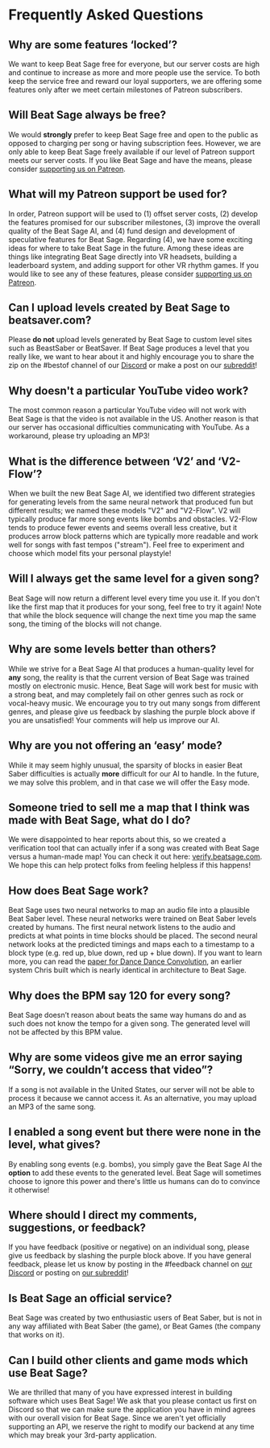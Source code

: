 Frequently Asked Questions
==========================

Why are some features ‘locked’?
-------------------------------

We want to keep Beat Sage free for everyone, but our server costs are
high and continue to increase as more and more people use the service.
To both keep the service free and reward our loyal supporters, we are
offering some features only after we meet certain milestones of Patreon
subscribers.

Will Beat Sage always be free?
------------------------------

We would **strongly** prefer to keep Beat Sage free and open to the
public as opposed to charging per song or having subscription fees.
However, we are only able to keep Beat Sage freely available if our
level of Patreon support meets our server costs. If you like Beat Sage
and have the means, please consider [supporting us on
Patreon](https://www.patreon.com/beatsage).

What will my Patreon support be used for?
-----------------------------------------

In order, Patreon support will be used to (1) offset server costs, (2)
develop the features promised for our subscriber milestones, (3) improve
the overall quality of the Beat Sage AI, and (4) fund design and
development of speculative features for Beat Sage. Regarding (4), we
have some exciting ideas for where to take Beat Sage in the future.
Among these ideas are things like integrating Beat Sage directly into VR
headsets, building a leaderboard system, and adding support for other VR
rhythm games. If you would like to see any of these features, please
consider [supporting us on Patreon](https://www.patreon.com/beatsage).

Can I upload levels created by Beat Sage to beatsaver.com?
----------------------------------------------------------

Please **do not** upload levels generated by Beat Sage to custom level
sites such as BeastSaber or BeatSaver. If Beat Sage
produces a level that you really like, we want to hear about it and
highly encourage you to share the zip on the \#bestof channel of our
[Discord](https://discord.beatsage.com) or make a post on our
[subreddit](https://reddit.com/r/beatsage)!

Why doesn't a particular YouTube video work?
--------------------------------------------

The most common reason a particular YouTube video will not work with Beat Sage is that the video is not available in the US. Another reason is that our server has occasional difficulties communicating with YouTube. As a workaround, please try uploading an MP3!

What is the difference between ‘V2’ and ‘V2-Flow’?
--------------------------------------------------

When we built the new Beat Sage AI, we identified two different strategies for generating levels from the same neural network that produced fun but different results; we named these models "V2" and "V2-Flow". V2 will typically produce far more song events like bombs and obstacles. V2-Flow tends to produce fewer events and seems overall less creative, but it produces arrow block patterns which are typically more readable and work well for songs with fast tempos ("stream"). Feel free to experiment and choose which model fits your personal playstyle!

Will I always get the same level for a given song?
--------------------------------------------------

Beat Sage will now return a different level every time you use it. If
you don't like the first map that it produces for your song, feel free
to try it again! Note that while the block sequence will change the next
time you map the same song, the timing of the blocks will not change.

Why are some levels better than others?
---------------------------------------

While we strive for a Beat Sage AI that produces a human-quality level
for **any** song, the reality is that the current version of Beat Sage
was trained mostly on electronic music. Hence, Beat Sage will work best
for music with a strong beat, and may completely fail on other genres
such as rock or vocal-heavy music. We encourage you to try out many
songs from different genres, and please give us feedback by slashing the
purple block above if you are unsatisfied! Your comments will help us
improve our AI.

Why are you not offering an ‘easy’ mode?
----------------------------------------

While it may seem highly unusual, the sparsity of blocks in easier Beat
Saber difficulties is actually **more** difficult for our AI to handle.
In the future, we may solve this problem, and in that case we will offer
the Easy mode.

Someone tried to sell me a map that I think was made with Beat Sage, what do I do?
----------------------------------------------------------------------------------

We were disappointed to hear reports about this, so we created a
verification tool that can actually infer if a song was created with
Beat Sage versus a human-made map! You can check it out here:
[verify.beatsage.com](https://verify.beatsage.com). We hope this can
help protect folks from feeling helpless if this happens!

How does Beat Sage work?
------------------------

Beat Sage uses two neural networks to map an audio file into a plausible
Beat Saber level. These neural networks were trained on Beat Saber
levels created by humans. The first neural network listens to the audio
and predicts at what points in time blocks should be placed. The second
neural network looks at the predicted timings and maps each to a
timestamp to a block type (e.g. red up, blue down, red up + blue down).
If you want to learn more, you can read the [paper for Dance Dance
Convolution](https://arxiv.org/pdf/1703.06891.pdf), an earlier system
Chris built which is nearly identical in architecture to Beat Sage.

Why does the BPM say 120 for every song?
----------------------------------------

Beat Sage doesn’t reason about beats the same way humans do and as such
does not know the tempo for a given song. The generated level will not
be affected by this BPM value.

Why are some videos give me an error saying “Sorry, we couldn’t access that video”?
-----------------------------------------------------------------------------------

If a song is not available in the United States, our server will not be
able to process it because we cannot access it. As an alternative, you may upload an MP3 of the same song.

I enabled a song event but there were none in the level, what gives?
--------------------------------------------------------------------

By enabling song events (e.g. bombs), you simply gave the Beat Sage AI
the **option** to add these events to the generated level. Beat Sage
will sometimes choose to ignore this power and there's little us humans
can do to convince it otherwise!

Where should I direct my comments, suggestions, or feedback?
------------------------------------------------------------

If you have feedback (positive or negative) on an individual song,
please give us feedback by slashing the purple block above. If you have
general feedback, please let us know by posting in the \#feedback
channel on [our Discord](https://discord.beatsage.com) or posting on
[our subreddit](https://www.reddit.com/r/beatsage/)!

Is Beat Sage an official service?
---------------------------------

Beat Sage was created by two enthusiastic users of Beat Saber, but is
not in any way affiliated with Beat Saber (the game), or Beat Games (the
company that works on it).

Can I build other clients and game mods which use Beat Sage?
------------------------------------------------------------

We are thrilled that many of you have expressed interest in building software which uses Beat Sage! We ask that you please contact us first on Discord so that we can make sure the application you have in mind agrees with our overall vision for Beat Sage. Since we aren't yet officially supporting an API, we reserve the right to modify our backend at any time which may break your 3rd-party application.
